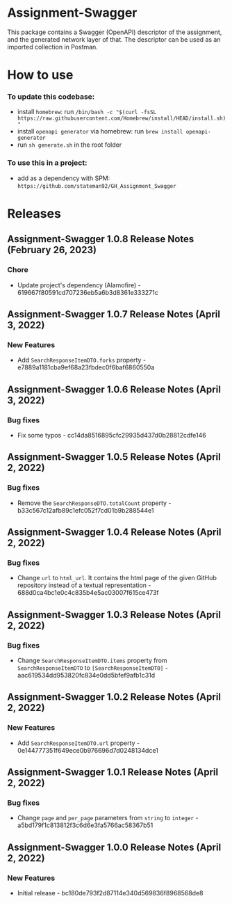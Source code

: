 # Assignment-Swagger

This package contains a Swagger (OpenAPI) descriptor of the assignment, and the generated network layer of that. The descriptor can be used as an imported collection in Postman.

# How to use

### To update this codebase:
- install `homebrew`: run `/bin/bash -c "$(curl -fsSL https://raw.githubusercontent.com/Homebrew/install/HEAD/install.sh)"`
- install `openapi generator` via homebrew: run `brew install openapi-generator`
- run `sh generate.sh` in the root folder

### To use this in a project:
- add as a dependency with SPM: `https://github.com/stateman92/GH_Assignment_Swagger`

# Releases

## Assignment-Swagger 1.0.8 Release Notes (February 26, 2023)

### Chore
* Update project's dependency (Alamofire) - 619667f80591cd707236eb5a6b3d8361e333271c

## Assignment-Swagger 1.0.7 Release Notes (April 3, 2022)

### New Features
* Add `SearchResponseItemDTO.forks` property - e7889a1181cba9ef68a23fbdec0f6baf6860550a

## Assignment-Swagger 1.0.6 Release Notes (April 3, 2022)

### Bug fixes
* Fix some typos - cc14da8516895cfc29935d437d0b28812cdfe146

## Assignment-Swagger 1.0.5 Release Notes (April 2, 2022)

### Bug fixes
* Remove the `SearchResponseDTO.totalCount` property - b33c567c12afb89c1efc052f7cd01b9b288544e1

## Assignment-Swagger 1.0.4 Release Notes (April 2, 2022)

### Bug fixes
* Change `url` to `html_url`. It contains the html page of the given GitHub repository instead of a textual representation - 688d0ca4bc1e0c4c835b4e5ac03007f615ce473f

## Assignment-Swagger 1.0.3 Release Notes (April 2, 2022)

### Bug fixes
* Change `SearchResponseItemDTO.items` property from `SearchResponseItemDTO` to `[SearchResponseItemDTO]` - aac619534dd953820fc834e0dd5bfef9afb1c31d

## Assignment-Swagger 1.0.2 Release Notes (April 2, 2022)

### New Features
* Add `SearchResponseItemDTO.url` property - 0e144777351f649ece0b976696d7d0248134dce1

## Assignment-Swagger 1.0.1 Release Notes (April 2, 2022)

### Bug fixes
* Change `page` and `per_page` parameters from `string` to `integer` - a5bd179f1c813812f3c6d6e3fa5766ac58367b51

## Assignment-Swagger 1.0.0 Release Notes (April 2, 2022)

### New Features
* Initial release - bc180de793f2d87114e340d569836f8968568de8
